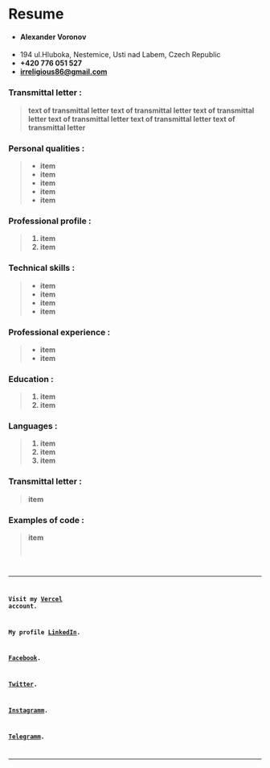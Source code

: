 # Resume #
* #### Alexander Voronov ####
* 194 ul.Hluboka, Nestemice, Usti nad Labem, Czech Republic
* <strong> +420 776 051 527 <strong>
* <irreligious86@gmail.com>

  
### Transmittal letter : ###
> text of transmittal letter
> text of transmittal letter
> text of transmittal letter
> text of transmittal letter
> text of transmittal letter
> text of transmittal letter

### Personal qualities : ###
> * item
> * item
> * item
> * item
> * item


### Professional profile : ###
> 1. item
> 2. item

### Technical skills : ###
> + item
> + item
> + item
> + item

### Professional experience : ###
> - item
> - item

### Education : ###
> 1. item
> 2. item

### Languages : ###
> 1. item
> 2. item
> 3. item


### Transmittal letter : ###
> item

### Examples of code : ###
> item
>  <code goes here>

----------------------------------------------------------


Visit my [Vercel][] account. 

[Vercel]: https://vercel.com/irreligious86 
 
My profile [LinkedIn][].
 
[LinkedIn]: https://www.linkedin.com/in/iskander86/

[Facebook][].

[Facebook]: https://www.facebook.com/irreligious86

[Twitter][].

[Twitter]: https://twitter.com/IskanderVoron

[Instagramm][].

[Instagramm]: https://www.instagram.com/irreligious86/

[Telegramm][].

[Telegramm]: https://t.me/irreligious86

----------------------------------------------------------
